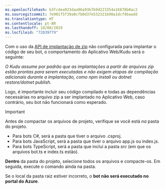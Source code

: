 ```yaml
---
ms.openlocfilehash: b3fcdea923daa96a93b7b9d223354a16878b0ac2
ms.sourcegitcommit: 7e901f5f39a0cfb0d37e532321b90a1dcf4baadd
ms.translationtype: HT
ms.contentlocale: pt-BR
ms.lasthandoff: 10/08/2019
ms.locfileid: "72039779"
---
```

Com o uso da [API de implantação de zip](https://github.com/projectkudu/kudu/wiki/Deploying-from-a-zip-file-or-url) não configurada para implantar o código de seu bot, o comportamento do Aplicativo Web/Kudu será o seguinte:

_O Kudu assume por padrão que as implantações a partir de arquivos zip estão prontas para serem executadas e não exigem etapas de compilação adicionais durante a implantação, como npm install ou dotnet restore/dotnet publish._

Logo, é importante incluir seu código compilado e todas as dependências necessárias no arquivo zip a ser implantado no Aplicativo Web, caso contrário, seu bot não funcionará como esperado.

> [!IMPORTANT]
> Antes de compactar os arquivos de projeto, verifique se você está _na_ pasta do projeto. 
> - Para bots C#, será a pasta que tiver o arquivo .csproj. 
> - Para bots JavaScript, será a pasta que tiver o arquivo app.js ou index.js. 
> - Para bots TypeScript, será a pasta que inclui a pasta _src_ (em que os arquivos bot.ts e index.ts estão). 
>
>**Dentro** da pasta do projeto, selecione todos os arquivos e compacte-os. Em seguida, execute o comando ainda na pasta. 
>
> Se o local da pasta raiz estiver incorreto, o **bot não será executado no portal do Azure**.
